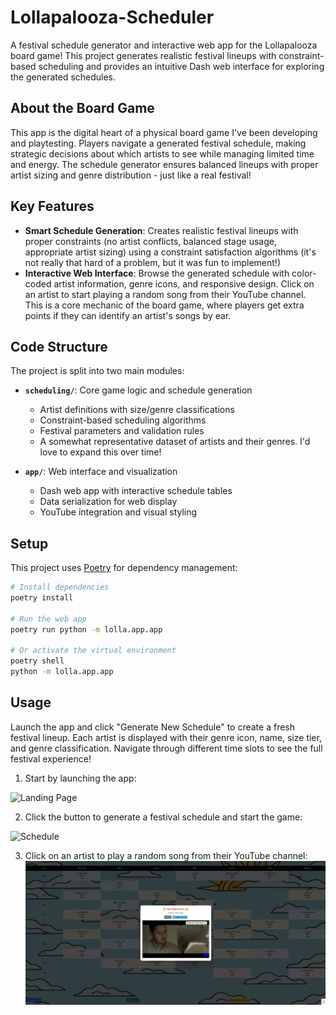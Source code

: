 # Lollapalooza-Scheduler

A festival schedule generator and interactive web app for the Lollapalooza board game! This project generates realistic festival lineups with constraint-based scheduling and provides an intuitive Dash web interface for exploring the generated schedules.

## About the Board Game

This app is the digital heart of a physical board game I've been developing and playtesting. Players navigate a generated festival schedule, making strategic decisions about which artists to see while managing limited time and energy. The schedule generator ensures balanced lineups with proper artist sizing and genre distribution - just like a real festival!

## Key Features

- **Smart Schedule Generation**: Creates realistic festival lineups with proper constraints (no artist conflicts, balanced stage usage, appropriate artist sizing) using a constraint satisfaction algorithms (it's not really that hard of a problem, but it was fun to implement!)
- **Interactive Web Interface**: Browse the generated schedule with color-coded artist information, genre icons, and responsive design.  Click on an artist to start playing a random song from their YouTube channel.  This is a core mechanic of the board game, where players get extra points if they can identify an artist's songs by ear.

## Code Structure

The project is split into two main modules:

- **`scheduling/`**: Core game logic and schedule generation
  - Artist definitions with size/genre classifications
  - Constraint-based scheduling algorithms
  - Festival parameters and validation rules
  - A somewhat representative dataset of artists and their genres.  I'd love to expand this over time!
  
- **`app/`**: Web interface and visualization
  - Dash web app with interactive schedule tables
  - Data serialization for web display
  - YouTube integration and visual styling


## Setup

This project uses [Poetry](https://python-poetry.org/) for dependency management:

```bash
# Install dependencies
poetry install

# Run the web app
poetry run python -m lolla.app.app

# Or activate the virtual environment
poetry shell
python -m lolla.app.app
```

## Usage

Launch the app and click "Generate New Schedule" to create a fresh festival lineup. Each artist is displayed with their genre icon, name, size tier, and genre classification. Navigate through different time slots to see the full festival experience!

1. Start by launching the app:

![Landing Page](./resources/landing_page.png)

2. Click the button to generate a festival schedule and start the game:

![Schedule](./resources/schedule.png)

3. Click on an artist to play a random song from their YouTube channel:
![Artist Song](./resources/youtube_embed.png)